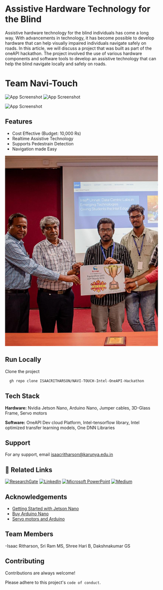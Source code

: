 
# Assistive Hardware Technology for the Blind
Assistive hardware technology for the blind individuals has come a long way. With advancements in technology, it has become possible to develop hardware that can help visually impaired individuals navigate safely on roads. In this article, we will discuss a project that was built as part of the oneAPI hackathon. The project involved the use of various hardware components and software tools to develop an assistive technology that can help the blind navigate locally and safely on roads.
# Team Navi-Touch
![App Screenshot](https://miro.medium.com/v2/resize:fit:464/1*jbIR3WVz_-zvsSnYRv3h7A.gif)
![App Screenshot](https://github.com/staroIR11/Navi-Touch--IntelOneAPI/blob/fc5f5985857c0b64180803807de41562b660b2bd/All_Components%20(1).gif)




![App Screenshot](https://miro.medium.com/v2/resize:fit:720/format:webp/0*NJgFCiouEU853mXd.png)



 
## Features

- Cost Effective (Budget: 10,000 Rs)
- Realtime Assistive Technology
- Supports Pedestrain Detection
- Navigation made Easy

<img src="https://github.com/ISAACRITHARSON/NAVI-TOUCH-Intel-OneAPI-Hackathon/blob/master/Poster/Intel%20Equipathon%20Challenge%20Winners.jpeg" width="700">

## Run Locally

Clone the project

```bash
  gh repo clone ISAACRITHARSON/NAVI-TOUCH-Intel-OneAPI-Hackathon
```





## Tech Stack

**Hardware:** Nvidia Jetson Nano, Arduino Nano, Jumper cables, 3D-Glass Frame, Servo motors

**Software:** OneAPI Dev cloud Platform, Intel-tensorflow library, Intel optimized transfer learning models, One DNN Libraries


## Support

For any support, email isaacritharson@karunya.edu.in 

## 🔗 Related Links
[![ResearchGate](https://img.shields.io/badge/ResearchGate-00CCBB?style=for-the-badge&logo=ResearchGate&logoColor=white)](https://www.researchgate.net/publication/373076872_Project_Based_Learning_2022-23_IMPROVING_MOBILITY_AND_INDEPENDENCE_FOR_HARD-TO-SEE_INDIVIDUALS)
[![LinkedIn](https://img.shields.io/badge/linkedin-0A66C2?style=for-the-badge&logo=linkedin&logoColor=white)](https://www.linkedin.com/in/isaac-ritharson-p-36924b209/)
[![Microsoft PowerPoint](https://img.shields.io/badge/Microsoft_PowerPoint-B7472A?style=for-the-badge&logo=microsoft-powerpoint&logoColor=white)](https://www.researchgate.net/publication/373103156_Presentation)
[![Medium](https://img.shields.io/badge/Medium-12100E?style=for-the-badge&logo=medium&logoColor=white)](https://medium.com/@isaacritharson/revolutionizing-blind-navigation-with-oneapi-e621b8cad0bf)

## Acknowledgements

 - [Getting Started with Jetson Nano](https://developer.nvidia.com/embedded/learn/get-started-jetson-nano-devkit#write)
 - [Buy Arduino Nano](https://store.arduino.cc/products/arduino-nano)
 - [Servo motors and Arduino](https://docs.arduino.cc/learn/electronics/servo-motors)

## Team Members
-Isaac Ritharson, Sri Ram MS, Shree Hari B, Dakshnakumar GS

## Contributing

Contributions are always welcome!

Please adhere to this project's `code of conduct`.


